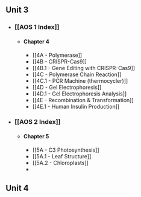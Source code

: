 
## Unit 3

- ### [[AOS 1 Index]]
	- #### Chapter 4
		- [[4A - Polymerase]]
		- [[4B - CRISPR-Cas9]]
		- [[4B.1 - Gene Editing with CRISPR-Cas9]]
		- [[4C - Polymerase Chain Reaction]]
		- [[4C.1 - PCR Machine (thermocycler)]]
		- [[4D - Gel Electrophoresis]]
		- [[4D.1 - Gel Electrophoresis Analysis]]
		- [[4E - Recombination & Transformation]]
		- [[4E.1 - Human Insulin Production]]
- ### [[AOS 2 Index]]
	- #### Chapter 5
		- [[5A - C3 Photosynthesis]]
		- [[5A.1 - Leaf Structure]]
		- [[5A.2 - Chloroplasts]]
		- 

## Unit 4
